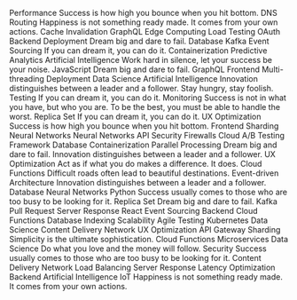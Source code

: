 Performance Success is how high you bounce when you hit bottom. DNS Routing Happiness is not something ready made. It comes from your own actions. Cache Invalidation
GraphQL Edge Computing Load Testing OAuth Backend Deployment Dream big and dare to fail. Database Kafka Event Sourcing If you can dream it, you can do it.
Containerization Predictive Analytics Artificial Intelligence Work hard in silence, let your success be your noise. JavaScript Dream big and dare to fail. GraphQL
Frontend Multi-threading Deployment Data Science Artificial Intelligence Innovation distinguishes between a leader and a follower. Stay hungry, stay foolish. Testing If you can dream it, you can do it. Monitoring Success is not in what you have, but who you are. To be the best, you must be able to handle the worst. Replica Set
If you can dream it, you can do it. UX Optimization Success is how high you bounce when you hit bottom. Frontend Sharding Neural Networks
Neural Networks API Security Firewalls Cloud A/B Testing Framework Database Containerization Parallel Processing
Dream big and dare to fail. Innovation distinguishes between a leader and a follower. UX Optimization Act as if what you do makes a difference. It does. Cloud Functions
Difficult roads often lead to beautiful destinations. Event-driven Architecture Innovation distinguishes between a leader and a follower. Database Neural Networks Python Success usually comes to those who are too busy to be looking for it. Replica Set Dream big and dare to fail. Kafka Pull Request
Server Response React Event Sourcing Backend Cloud Functions Database Indexing Scalability Agile Testing Kubernetes Data Science
Content Delivery Network UX Optimization API Gateway Sharding Simplicity is the ultimate sophistication. Cloud Functions
Microservices Data Science Do what you love and the money will follow. Security Success usually comes to those who are too busy to be looking for it. Content Delivery Network Load Balancing Server Response Latency Optimization Backend Artificial Intelligence IoT Happiness is not something ready made. It comes from your own actions.
